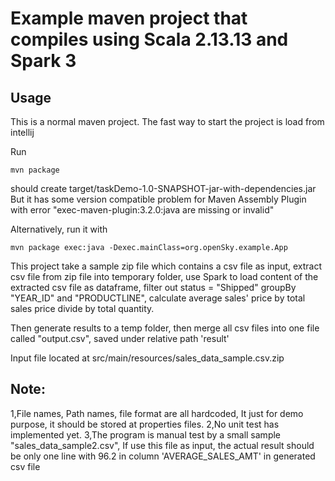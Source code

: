 # Example maven project that compiles using Scala 2.13.13 and Spark 3

## Usage

This is a normal maven project. The fast way to start the project is load from intellij

Run 
```
mvn package
```
should create target/taskDemo-1.0-SNAPSHOT-jar-with-dependencies.jar
But it has some version compatible problem for Maven Assembly Plugin with error "exec-maven-plugin:3.2.0:java are missing or invalid"

Alternatively, run it with 
```
mvn package exec:java -Dexec.mainClass=org.openSky.example.App
```

This project take a sample zip file which contains a csv file as input, 
extract csv file from zip file into temporary folder, 
use Spark to load content of the extracted csv file as dataframe,
filter out status = "Shipped"
groupBy "YEAR_ID" and "PRODUCTLINE", calculate average sales' price by total sales price divide by total quantity. 

Then generate results to a temp folder, then merge all csv files into one file called "output.csv", saved under relative path 'result'

Input file located at 
src/main/resources/sales_data_sample.csv.zip

## Note:
1,File names, Path names, file format are all hardcoded, It just for demo purpose, it should be stored at properties files.
2,No unit test has implemented yet.
3,The program is manual test by a small sample "sales_data_sample2.csv", If use this file as input, the actual result should be only one line with 96.2 in column 'AVERAGE_SALES_AMT' in generated csv file